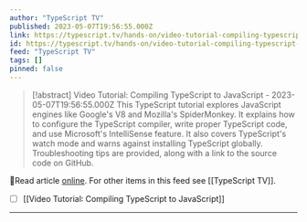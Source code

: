 ```yaml
---
author: "TypeScript TV"
published: 2023-05-07T19:56:55.000Z
link: https://typescript.tv/hands-on/video-tutorial-compiling-typescript-to-javascript/
id: https://typescript.tv/hands-on/video-tutorial-compiling-typescript-to-javascript/
feed: "TypeScript TV"
tags: []
pinned: false
---
```

> [!abstract] Video Tutorial: Compiling TypeScript to JavaScript - 2023-05-07T19:56:55.000Z
> This TypeScript tutorial explores JavaScript engines like Google's V8 and Mozilla's SpiderMonkey. It explains how to configure the TypeScript compiler, write proper TypeScript code, and use Microsoft's IntelliSense feature. It also covers TypeScript's watch mode and warns against installing TypeScript globally. Troubleshooting tips are provided, along with a link to the source code on GitHub.

🔗Read article [online](https://typescript.tv/hands-on/video-tutorial-compiling-typescript-to-javascript/). For other items in this feed see [[TypeScript TV]].

- [ ] [[Video Tutorial꞉ Compiling TypeScript to JavaScript]]
- - -

